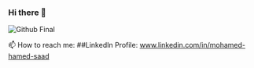 ### Hi there 👋
![Github Final](https://user-images.githubusercontent.com/61664713/222900651-c37907c7-9fa1-4203-873c-2be919ee6add.gif)

📫 How to reach me: ##LinkedIn Profile: www.linkedin.com/in/mohamed-hamed-saad
<!--
**mohamed653/mohamed653** is a ✨ _special_ ✨ repository because its `README.md` (this file) appears on your GitHub profile.

Here are some ideas to get you started:

- 🔭 I’m currently working on ...
- 🌱 I’m currently learning ...
- 👯 I’m looking to collaborate on ...
- 🤔 I’m looking for help with ...
- 💬 Ask me about ...
- 📫 How to reach me: ...
- 😄 Pronouns: ...
- ⚡ Fun fact: ...
-->

